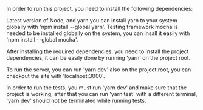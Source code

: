 In order to run this project, you need to install the following dependencies:
    
Latest version of Node, and yarn you can install yarn to your system globally with 'npm install --global yarn'.
Testing framework mocha is needed to be installed globally on the system, you can insall it easily with 'npm install --global mocha'.

After installing the required dependencies, you need to install the project dependencies, it can be easily done by
running 'yarn' on the project root.

To run the server, you can run 'yarn dev' also on the project root, you can checkout the site with 'localhost:3000'.

In order to run the tests, you must run 'yarn dev' and make sure that the project is working, after that you can run 'yarn test'
with a different terminal, 'yarn dev' should not be terminated while running tests.


